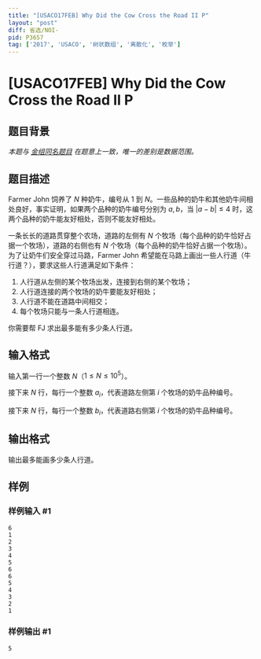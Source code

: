 ```yaml
---
title: "[USACO17FEB] Why Did the Cow Cross the Road II P"
layout: "post"
diff: 省选/NOI-
pid: P3657
tag: ['2017', 'USACO', '树状数组', '离散化', '枚举']
---
```

# [USACO17FEB] Why Did the Cow Cross the Road II P
## 题目背景

*本题与 [金组同名题目](/problem/P6119) 在题意上一致，唯一的差别是数据范围。*
## 题目描述

Farmer John 饲养了 $N$ 种奶牛，编号从 $1$ 到 $N$。一些品种的奶牛和其他奶牛间相处良好，事实证明，如果两个品种的奶牛编号分别为 $a,b$，当 $|a-b| \leq 4$ 时，这两个品种的奶牛能友好相处，否则不能友好相处。

一条长长的道路贯穿整个农场，道路的左侧有 $N$ 个牧场（每个品种的奶牛恰好占据一个牧场），道路的右侧也有 $N$ 个牧场（每个品种的奶牛恰好占据一个牧场）。为了让奶牛们安全穿过马路，Farmer John 希望能在马路上画出一些人行道（牛行道？），要求这些人行道满足如下条件：

1. 人行道从左侧的某个牧场出发，连接到右侧的某个牧场；
2. 人行道连接的两个牧场的奶牛要能友好相处；
3. 人行道不能在道路中间相交；
4. 每个牧场只能与一条人行道相连。

你需要帮 FJ 求出最多能有多少条人行道。
## 输入格式

输入第一行一个整数 $N$（$1 \leq N \leq 10^5$）。

接下来 $N$ 行，每行一个整数 $a_i$，代表道路左侧第 $i$ 个牧场的奶牛品种编号。

接下来 $N$ 行，每行一个整数 $b_i$，代表道路右侧第 $i$ 个牧场的奶牛品种编号。
## 输出格式

输出最多能画多少条人行道。
## 样例

### 样例输入 #1
```
6
1
2
3
4
5
6
6
5
4
3
2
1
```
### 样例输出 #1
```
5

```
